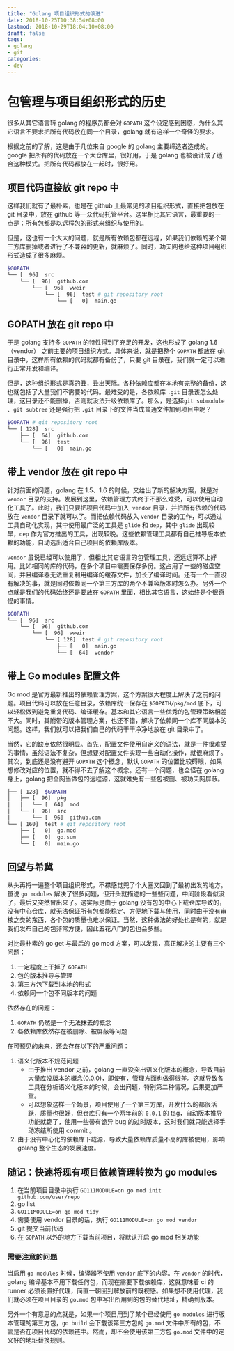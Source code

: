 ```yaml
---
title: "Golang 项目组织形式的演进"
date: 2018-10-25T10:38:54+08:00
lastmod: 2018-10-29T18:04:10+08:00
draft: false
tags:
- golang
- git
categories:
- dev
---
```


# 包管理与项目组织形式的历史

很多从其它语言转 golang 的程序员都会对 `GOPATH` 这个设定感到困惑，为什么其它语言不要求把所有代码放在同一个目录，golang 就有这样一个奇怪的要求。

根据之前的了解，这是由于几位来自 google 的 golang 主要缔造者造成的。google 把所有的代码放在一个大仓库里，很好用，于是 golang 也被设计成了适合这种模式。把所有代码都放在一起时，很好用。

## 项目代码直接放 git repo 中

这样我们就有了最朴素，也是在 github 上最常见的项目组织形式，直接把包放在 git 目录中，放在 github 等一众代码托管平台。这里相比其它语言，最重要的一点是：所有包都是以远程包的形式来组织与使用的。

但是，这也有一个大大的问题，就是所有依赖包都在远程，如果我们依赖的某个第三方库删掉或者进行了不兼容的更新，就麻烦了。同时，功夫网也给这种项目组织形式造成了很多麻烦。

```bash
$GOPATH
└── [  96]  src
    └── [  96]  github.com
        └── [  96]  wweir
            └── [  96]  test # git repository root
                └── [   0]  main.go
```



## GOPATH 放在 git repo 中

于是 golang 支持多 `GOPATH` 的特性得到了充足的开发，这也形成了 golang 1.6（vendor） 之前主要的项目组织方式。具体来说，就是把整个 `GOPATH` 都放在 git 目录中，这样所有依赖的代码就都有备份了，只要 git 目录在，我们就一定可以进行正常开发和编译。

但是，这种组织形式是真的丑，丑出天际。各种依赖库都在本地有完整的备份，这也就包括了大量我们不需要的代码。最难受的是，各依赖库 `.git` 目录该怎么处理，这目录还不能删掉，否则就没法升级依赖库了。那么，是选择`git submodule` 、`git subtree` 还是强行把 `.git` 目录下的文件当成普通文件加到项目中呢？

```bash
$GOPATH # git repository root
└── [ 128]  src
    ├── [  64]  github.com
    └── [  96]  test
        └── [   0]  main.go
```



## 带上 vendor 放在 git repo 中

针对前面的问题，golang 在 1.5、1.6 的时候，又给出了新的解决方案，就是对 `vendor` 目录的支持。发展到这里，依赖管理方式终于不那么难受，可以使用自动化工具了。此时，我们只要把项目代码中加入` vendor` 目录，并把所有依赖的代码放在 `vendor` 目录下就可以了。而把依赖代码放入 `vendor` 目录的工作，可以通过工具自动化实现，其中使用最广泛的工具是 `glide` 和 `dep`，其中 `glide` 出现较早，`dep` 作为官方推出的工具，出现较晚。这些依赖管理工具都有自己推导版本依赖的功能，自动选出适合自己项目的依赖库版本。

`vendor` 虽说已经可以使用了，但相比其它语言的包管理工具，还远远算不上好用。比如相同的库的代码，在多个项目中需要保存多份。这占用了一些的磁盘空间，并且编译器无法重复利用编译的缓存文件，加长了编译时间。还有一个一直没有解决的事，就是同时依赖同一个第三方库的两个不兼容版本时怎么办。另外一个点就是我们的代码始终还是要放在 `GOPATH` 里面，相比其它语言，这始终是个很奇怪的事情。

```bash
$GOPATH
└── [  96]  src
    └── [  96]  github.com
        └── [  96]  wweir
            └── [ 128]  test # git repository root
                ├── [   0]  main.go
                └── [  64]  vendor
```



## 带上 Go modules 配置文件

Go mod 是官方最新推出的依赖管理方案，这个方案很大程度上解决了之前的问题。项目代码可以放在任意目录，依赖库统一保存在 `$GOPATH/pkg/mod` 底下，可以轻松做到避免重复代码、编译缓存。基本和其它语言一些优秀的包管理策略相差不大。同时，其附带的版本管理方案，也还不错，解决了依赖同一个库不同版本的问题。这样，我们就可以把我们自己的代码干干净净地放在 git 目录中了。

当然，它的缺点依然很明显。首先，配置文件使用自定义的语法，就是一件很难受的事情，虽然语法不复杂，但想要对配置文件实现一些自动化操作，就很麻烦了。其次，到底还是没有避开 `GOPATH` 这个概念，默认 `GOPATH` 的位置比较碍眼，如果想修改对应的位置，就不得不去了解这个概念。还有一个问题，也全怪在 golang 身上，golang 把全网当做包的远程源，这就难免有一些包被删、被功夫网屏蔽。

```bash
├── [ 128]  $GOPATH
│   ├── [  96]  pkg
│   │   └── [  64]  mod
│   └── [  96]  src
│       └── [  96]  github.com
└── [ 160]  test # git repository root
    ├── [   0]  go.mod
    ├── [   0]  go.sum
    └── [   0]  main.go
```



## 回望与希冀

从头再捋一遍整个项目组织形式，不襟感觉兜了个大圈又回到了最初出发的地方。虽说 `go modules` 解决了很多问题，但开头就描述的一些些问题，中间阶段看似没了，最后又突然冒出来了。这实际是由于 golang 没有包的中心下载仓库导致的，没有中心仓库，就无法保证所有包都能稳定、方便地下载与使用，同时由于没有审核之类的东西，各个包的质量也难以保证。当然，这种做法的好处也是有的，就是我们发布自己的包非常方便，因此五花八门的包也会多些。

对比最朴素的 go get 与最后的 go mod 方案，可以发现，真正解决的主要有三个问题：

1. 一定程度上干掉了 `GOPATH`
2. 包的版本推导与管理
3. 第三方包下载到本地的形式
4. 依赖同一个包不同版本的问题

依然存在的问题：

1. `GOPATH` 仍然是一个无法抹去的概念
2. 各依赖库依然存在被删除、被屏蔽等问题

在可预见的未来，还会存在以下的严重问题：

1. 语义化版本不规范问题
   - 由于推出 vendor 之前，golang 一直没突出语义化版本的概念，导致目前大量库没版本的概念(0.0.0)，即使有，管理方面也做得很差。这就导致各工具在分析语义化版本的时候，会出问题，特别第二种情况，后果更加严重。
   - 可以想象这样一个场景，项目使用了一个第三方库，开发什么的都很活跃，质量也很好，但仓库只有一个两年前的 `0.0.1` 的 tag，自动版本推导功能就跪了，使用一些带有诡异 bug 的过时版本，这时我们就只能选择手动冻结所使用 commit 。
2. 由于没有中心化的依赖库下载源，导致大量依赖库质量不高的库被使用，影响 golang 整个生态的发展速度。

## 随记：快速将现有项目依赖管理转换为 go modules

1. 在当前项目目录中执行 `GO111MODULE=on go mod init github.com/user/repo`
2. go list
3. `GO111MODULE=on go mod tidy`
4. 需要使用 vendor 目录的话，执行 `GO111MODULE=on go mod vendor`
5. git 提交当前代码
6. 在 `GOPATH` 以外的地方下载当前项目，将默认开启 go mod 相关功能

### 需要注意的问题

当启用 `go modules` 时候，编译器不使用 `vendor` 底下的内容。在 `vendor` 的时代，golang 编译基本不用下载任何包，而现在需要下载依赖库，这就意味着 ci 的 runner 必须设置好代理，简直一朝回到解放前的既视感。如果想不使用代理，我们就必须在项目目录的 `go.mod` 包中写出所用到的包的替代地址，精确到版本。

另外一个有意思的点就是，如果一个项目用到了某个已经使用 `go modules` 进行版本管理的第三方包，`go build` 会下载该第三方包的 `go.mod` 文件中所有的包，不管是否在项目代码的依赖链中。然而，却不会使用该第三方包 `go.mod` 文件中的定义好的地址替换规则。